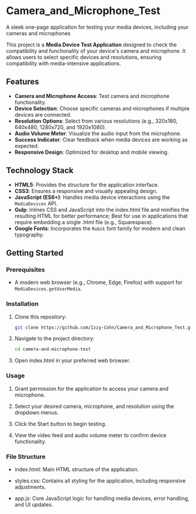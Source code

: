 # Camera_and_Microphone_Test
A sleek one-page application for testing your media devices, including your cameras and microphones


This project is a **Media Device Test Application** designed to check the compatibility and functionality of your device's camera and microphone. It allows users to select specific devices and resolutions, ensuring compatibility with media-intensive applications.

## Features

- **Camera and Microphone Access**: Test camera and microphone functionality.
- **Device Selection**: Choose specific cameras and microphones if multiple devices are connected.
- **Resolution Options**: Select from various resolutions (e.g., 320x180, 640x480, 1280x720, and 1920x1080).
- **Audio Volume Meter**: Visualize the audio input from the microphone.
- **Success Indicator**: Clear feedback when media devices are working as expected.
- **Responsive Design**: Optimized for desktop and mobile viewing.

## Technology Stack

- **HTML5**: Provides the structure for the application interface.
- **CSS3**: Ensures a responsive and visually appealing design.
- **JavaScript (ES6+)**: Handles media device interactions using the `MediaDevices` API.
- **Gulp**: Inlines CSS and JavaScript into the index.html file and minifies the resulting HTML for better performance; Best for use in applications that require embedding a single .html file (e.g., Squarespace).
- **Google Fonts**: Incorporates the `Rubik` font family for modern and clean typography.

## Getting Started

### Prerequisites

- A modern web browser (e.g., Chrome, Edge, Firefox) with support for `MediaDevices.getUserMedia`.

### Installation

1. Clone this repository:
   ```bash
   git clone https://github.com/Izzy-Cohn/Camera_and_Microphone_Test.git
    ```

2. Navigate to the project directory:
    ```bash
    cd camera-and-microphone-test
    ```

3. Open index.html in your preferred web browser.

### Usage

1. Grant permission for the application to access your camera and microphone.

2. Select your desired camera, microphone, and resolution using the dropdown menus.

3. Click the Start button to begin testing.

4. View the video feed and audio volume meter to confirm device functionality.

### File Structure

- index.html: Main HTML structure of the application.

- styles.css: Contains all styling for the application, including responsive adjustments.

- app.js: Core JavaScript logic for handling media devices, error handling, and UI updates.

